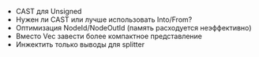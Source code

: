- CAST для Unsigned<N>
- Нужен ли CAST или лучше использовать Into/From?
- Оптимизация NodeId/NodeOutId (память расходуется неэффективно)
- Вместо Vec<BitVecMask> завести более компактное представление
- Инжектить только выводы для splitter
